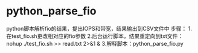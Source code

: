 # python_parse_fio
python脚本解析fio的结果，提出IOPS和带宽，结果输出到CSV文件中
步骤：
  1.在test_fio.sh更改相对应的fio参数
  2.后台运行脚本，结果重定向到txt文件：nohup ./test_fio.sh >> read.txt 2>&1 &
  3.解释脚本：python_parse_fio.py
